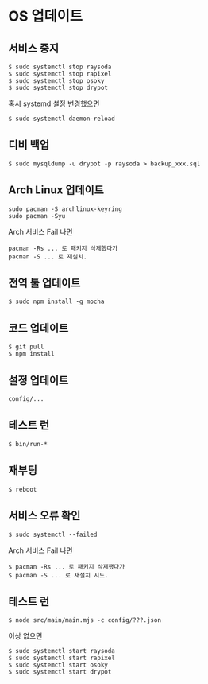 # OS 업데이트

## 서비스 중지

    $ sudo systemctl stop raysoda
    $ sudo systemctl stop rapixel
    $ sudo systemctl stop osoky
    $ sudo systemctl stop drypot

혹시 systemd 설정 변경했으면

    $ sudo systemctl daemon-reload

## 디비 백업

    $ sudo mysqldump -u drypot -p raysoda > backup_xxx.sql

## Arch Linux 업데이트

    sudo pacman -S archlinux-keyring
    sudo pacman -Syu

Arch 서비스 Fail 나면

    pacman -Rs ... 로 패키지 삭제했다가
    pacman -S ... 로 재설치.

## 전역 툴 업데이트

    $ sudo npm install -g mocha

## 코드 업데이트

    $ git pull
    $ npm install

## 설정 업데이트

    config/...

## 테스트 런

    $ bin/run-*

## 재부팅

    $ reboot

## 서비스 오류 확인

    $ sudo systemctl --failed

Arch 서비스 Fail 나면

    $ pacman -Rs ... 로 패키지 삭제했다가
    $ pacman -S ... 로 재설치 시도.

## 테스트 런

    $ node src/main/main.mjs -c config/???.json

이상 없으면

    $ sudo systemctl start raysoda
    $ sudo systemctl start rapixel
    $ sudo systemctl start osoky
    $ sudo systemctl start drypot
